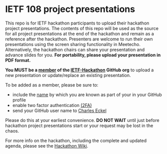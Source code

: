 # IETF 108 project presentations

This repo is for IETF hackathon participants to upload their hackathon project presentations. The contents of this repo will be used as the source for all project presentations at the end of the hackathon and remain as a reference after the hackathon. Presenters are welcome to run their own presentations using the screen sharing functionality in Meetecho. Alternatively, the hackathon chairs can share your presentation and advance slides for you.  **For portability, please upload your presentation in PDF format.**

**You MUST be a [member](https://github.com/orgs/IETF-Hackathon/people) of the [IETF-Hackathon](https://github.com/IETF-Hackathon) GitHub org** to upload a new presentation or update/replace an existing presentation. 

To be added as a member, please be sure to:

* include the [name](https://docs.github.com/en/github/setting-up-and-managing-your-github-profile/personalizing-your-profile#changing-your-profile-name) by which you are known as part of your in your GitHub profile 
* enable two factor authentication [(2FA)](https://docs.github.com/en/github/authenticating-to-github/securing-your-account-with-two-factor-authentication-2fa)
* send your GitHub user name to [Charles Eckel](mailto:eckelcu@cisco.com)

Please do this at your earliest convenience. **DO NOT WAIT** until just before hackathon project presentations start or your request may be lost in the chaos.

For more info on the hackathon, including the complete and updated agenda, please see the [Hackathon Wiki](https://trac.ietf.org/trac/ietf/meeting/wiki/108hackathon).
